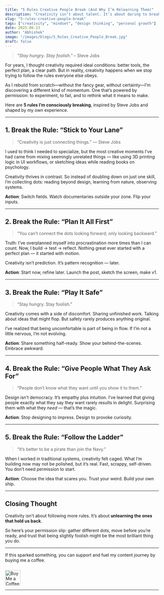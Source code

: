```yaml
---
title: "5 Rules Creative People Break (And Why I’m Relearning Them)"
description: "Creativity isn’t about talent. It’s about daring to break the right rules. Inspired by Steve Jobs and my own journey, here are 5 rules I’m unlearning as I rebuild from zero."
slug: "5-rules-creative-people-break"
tags: ["creativity", "mindset", "design thinking", "personal growth"]
date: 2025-06-23
author: "Abhishek"
image: "/images/blogs/5_Rules_Creative_People_Break.jpg"
draft: false
---
```


> *"Stay hungry. Stay foolish."* – Steve Jobs

For years, I thought creativity required ideal conditions: better tools, the perfect plan, a clear path. But in reality, creativity happens when we stop trying to follow the rules everyone else obeys.

As I rebuild from scratch—without the fancy gear, without certainty—I’m discovering a different kind of momentum. One that’s powered by permission: to experiment, to fail, and to rethink what it means to make.

Here are **5 rules I’m consciously breaking**, inspired by Steve Jobs and shaped by my own experience.

---

## 1. **Break the Rule: “Stick to Your Lane”**

> “Creativity is just connecting things.” — Steve Jobs

I used to think I needed to specialize, but the most creative moments I’ve had came from mixing seemingly unrelated things — like using 3D printing logic in UI workflows, or sketching ideas while reading books on psychology.

Creativity thrives in contrast. So instead of doubling down on just one skill, I’m collecting dots: reading beyond design, learning from nature, observing systems.

**Action**: Switch fields. Watch documentaries outside your zone. Flip your inputs.

---

## 2. **Break the Rule: “Plan It All First”**

> “You can’t connect the dots looking forward; only looking backward.”

Truth: I’ve overplanned myself into procrastination more times than I can count. Now, I build → test → reflect. Nothing great ever started with a perfect plan — it started with motion.

Creativity isn’t prediction. It’s pattern recognition — later.

**Action**: Start now, refine later. Launch the post, sketch the screen, make v1.

---

## 3. **Break the Rule: “Play It Safe”**

> “Stay hungry. Stay foolish.”

Creativity comes with a side of discomfort. Sharing unfinished work. Talking about ideas that might flop. But safety rarely produces anything original.

I’ve realized that being uncomfortable is part of being in flow. If I’m not a little nervous, I’m not evolving.

**Action**: Share something half-ready. Show your behind-the-scenes. Embrace awkward.

---

## 4. **Break the Rule: “Give People What They Ask For”**

> “People don’t know what they want until you show it to them.”

Design isn’t democracy. It’s empathy plus intuition. I’ve learned that giving people exactly what they say they want rarely results in delight. Surprising them with what they *need* — that’s the magic.

**Action**: Stop designing to impress. Design to provoke curiosity.

---

## 5. **Break the Rule: “Follow the Ladder”**

> “It’s better to be a pirate than join the Navy.”

When I worked in traditional systems, creativity felt caged. What I’m building now may not be polished, but it’s real. Fast, scrappy, self-driven. You don’t need permission to start.

**Action**: Choose the idea that scares you. Trust your weird. Build your own ship.

---

## Closing Thought

Creativity isn’t about following more rules. It’s about **unlearning the ones that hold us back**.

So here’s your permission slip: gather different dots, move before you’re ready, and trust that being slightly foolish might be the most brilliant thing you do.

---

If this sparked something, you can support and fuel my content journey by buying me a coffee.

<a href="https://buymeacoffee.com/abhisheksawant" target="_blank" rel="noopener">
  <img src="/images/buttons/yellow-button.png" alt="Buy Me a Coffee" style="height: 50px; margin-top: 10px;" />
</a>

---

